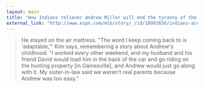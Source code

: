 ```yaml
---
layout: main
title: "How Indians reliever Andrew Miller will end the tyranny of the save"
external_link: "http://www.espn.com/mlb/story/_/id/18992656/indians-ace-reliever-andrew-miller-end-tyranny-save"
---
```

> He stayed on the air mattress. "The word I keep coming back to is 'adaptable,'" Kim says, remembering a story about Andrew's childhood. "I worked every other weekend, and my husband and his friend David would load him in the back of the car and go riding on the hunting property [in Gainesville], and Andrew would just go along with it. My sister-in-law said we weren't real parents because  Andrew was too easy."


